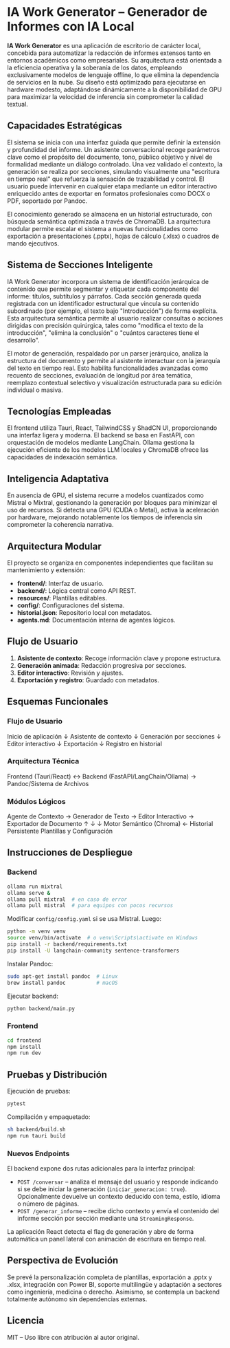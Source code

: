# IA Work Generator – Generador de Informes con IA Local

**IA Work Generator** es una aplicación de escritorio de carácter local, concebida para automatizar la redacción de informes extensos tanto en entornos académicos como empresariales. Su arquitectura está orientada a la eficiencia operativa y la soberanía de los datos, empleando exclusivamente modelos de lenguaje offline, lo que elimina la dependencia de servicios en la nube. Su diseño está optimizado para ejecutarse en hardware modesto, adaptándose dinámicamente a la disponibilidad de GPU para maximizar la velocidad de inferencia sin comprometer la calidad textual.

## Capacidades Estratégicas

El sistema se inicia con una interfaz guiada que permite definir la extensión y profundidad del informe. Un asistente conversacional recoge parámetros clave como el propósito del documento, tono, público objetivo y nivel de formalidad mediante un diálogo controlado. Una vez validado el contexto, la generación se realiza por secciones, simulando visualmente una "escritura en tiempo real" que refuerza la sensación de trazabilidad y control. El usuario puede intervenir en cualquier etapa mediante un editor interactivo enriquecido antes de exportar en formatos profesionales como DOCX o PDF, soportado por Pandoc.

El conocimiento generado se almacena en un historial estructurado, con búsqueda semántica optimizada a través de ChromaDB. La arquitectura modular permite escalar el sistema a nuevas funcionalidades como exportación a presentaciones (.pptx), hojas de cálculo (.xlsx) o cuadros de mando ejecutivos.

## Sistema de Secciones Inteligente

IA Work Generator incorpora un sistema de identificación jerárquica de contenido que permite segmentar y etiquetar cada componente del informe: títulos, subtítulos y párrafos. Cada sección generada queda registrada con un identificador estructural que vincula su contenido subordinado (por ejemplo, el texto bajo "Introducción") de forma explícita. Esta arquitectura semántica permite al usuario realizar consultas o acciones dirigidas con precisión quirúrgica, tales como "modifica el texto de la introducción", "elimina la conclusión" o "cuántos caracteres tiene el desarrollo".

El motor de generación, respaldado por un parser jerárquico, analiza la estructura del documento y permite al asistente interactuar con la jerarquía del texto en tiempo real. Esto habilita funcionalidades avanzadas como recuento de secciones, evaluación de longitud por área temática, reemplazo contextual selectivo y visualización estructurada para su edición individual o masiva.

## Tecnologías Empleadas

El frontend utiliza Tauri, React, TailwindCSS y ShadCN UI, proporcionando una interfaz ligera y moderna. El backend se basa en FastAPI, con orquestación de modelos mediante LangChain. Ollama gestiona la ejecución eficiente de los modelos LLM locales y ChromaDB ofrece las capacidades de indexación semántica.

## Inteligencia Adaptativa

En ausencia de GPU, el sistema recurre a modelos cuantizados como Mistral o Mixtral, gestionando la generación por bloques para minimizar el uso de recursos. Si detecta una GPU (CUDA o Metal), activa la aceleración por hardware, mejorando notablemente los tiempos de inferencia sin comprometer la coherencia narrativa.

## Arquitectura Modular

El proyecto se organiza en componentes independientes que facilitan su mantenimiento y extensión:

* **frontend/**: Interfaz de usuario.
* **backend/**: Lógica central como API REST.
* **resources/**: Plantillas editables.
* **config/**: Configuraciones del sistema.
* **historial.json**: Repositorio local con metadatos.
* **agents.md**: Documentación interna de agentes lógicos.

## Flujo de Usuario

1. **Asistente de contexto**: Recoge información clave y propone estructura.
2. **Generación animada**: Redacción progresiva por secciones.
3. **Editor interactivo**: Revisión y ajustes.
4. **Exportación y registro**: Guardado con metadatos.

## Esquemas Funcionales

### Flujo de Usuario

Inicio de aplicación ↓ Asistente de contexto ↓ Generación por secciones ↓ Editor interactivo ↓ Exportación ↓ Registro en historial

### Arquitectura Técnica

Frontend (Tauri/React) ↔ Backend (FastAPI/LangChain/Ollama) → Pandoc/Sistema de Archivos

### Módulos Lógicos

Agente de Contexto → Generador de Texto → Editor Interactivo → Exportador de Documento
↑                                         ↓                            ↓
Motor Semántico (Chroma) ← Historial Persistente   Plantillas y Configuración

## Instrucciones de Despliegue

### Backend

```bash
ollama run mixtral
ollama serve &
ollama pull mixtral  # en caso de error
ollama pull mistral  # para equipos con pocos recursos
```

Modificar `config/config.yaml` si se usa Mistral. Luego:

```bash
python -m venv venv
source venv/bin/activate  # o venv\Scripts\activate en Windows
pip install -r backend/requirements.txt
pip install -U langchain-community sentence-transformers
```

Instalar Pandoc:

```bash
sudo apt-get install pandoc  # Linux
brew install pandoc          # macOS
```

Ejecutar backend:

```bash
python backend/main.py
```

### Frontend

```bash
cd frontend
npm install
npm run dev
```

## Pruebas y Distribución

Ejecución de pruebas:

```bash
pytest
```

Compilación y empaquetado:

```bash
sh backend/build.sh
npm run tauri build
```

### Nuevos Endpoints

El backend expone dos rutas adicionales para la interfaz principal:

- `POST /conversar` – analiza el mensaje del usuario y responde indicando si se
  debe iniciar la generación (`iniciar_generacion: true`). Opcionalmente devuelve
  un contexto deducido con tema, estilo, idioma o número de páginas.
- `POST /generar_informe` – recibe dicho contexto y envía el contenido del
  informe sección por sección mediante una `StreamingResponse`.

La aplicación React detecta el flag de generación y abre de forma automática un
panel lateral con animación de escritura en tiempo real.

## Perspectiva de Evolución

Se prevé la personalización completa de plantillas, exportación a .pptx y .xlsx, integración con Power BI, soporte multilingüe y adaptación a sectores como ingeniería, medicina o derecho. Asimismo, se contempla un backend totalmente autónomo sin dependencias externas.

## Licencia

MIT – Uso libre con atribución al autor original.
